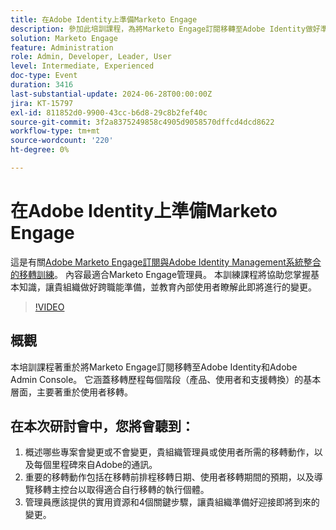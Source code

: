 ```yaml
---
title: 在Adobe Identity上準備Marketo Engage
description: 參加此培訓課程，為將Marketo Engage訂閱移轉至Adobe Identity做好準備，並專注於使用者移轉、關鍵動作和管理員的重要資源，提供導覽移轉控制檯和瞭解每個里程碑變更的指南。
solution: Marketo Engage
feature: Administration
role: Admin, Developer, Leader, User
level: Intermediate, Experienced
doc-type: Event
duration: 3416
last-substantial-update: 2024-06-28T00:00:00Z
jira: KT-15797
exl-id: 811852d0-9900-43cc-b6d8-29c8b2fef40c
source-git-commit: 3f2a8375249858c4905d9058570dffcd4dcd8622
workflow-type: tm+mt
source-wordcount: '220'
ht-degree: 0%

---
```


# 在Adobe Identity上準備Marketo Engage

這是有關[Adobe Marketo Engage訂閱與Adobe Identity Management系統整合的移轉訓練](https://experienceleague.adobe.com/zh-hant/docs/marketo/using/product-docs/administration/marketo-with-adobe-identity/adobe-identity-management-overview)。 內容最適合Marketo Engage管理員。 本訓練課程將協助您掌握基本知識，讓貴組織做好跨職能準備，並教育內部使用者瞭解此即將進行的變更。


>[!VIDEO](https://video.tv.adobe.com/v/3432367/?learn=on&captions=chi_hant)

## 概觀

本培訓課程著重於將Marketo Engage訂閱移轉至Adobe Identity和Adobe Admin Console。 它涵蓋移轉歷程每個階段（產品、使用者和支援轉換）的基本層面，主要著重於使用者移轉。

## 在本次研討會中，您將會聽到：

1. 概述哪些專案會變更或不會變更，貴組織管理員或使用者所需的移轉動作，以及每個里程碑來自Adobe的通訊。
1. 重要的移轉動作包括在移轉前排程移轉日期、使用者移轉期間的預期，以及導覽移轉主控台以取得適合自行移轉的執行個體。
1. 管理員應該提供的實用資源和4個關鍵步驟，讓貴組織準備好迎接即將到來的變更。
